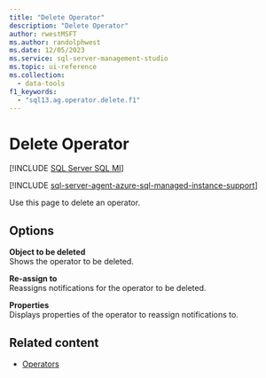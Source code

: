 ```yaml
---
title: "Delete Operator"
description: "Delete Operator"
author: rwestMSFT
ms.author: randolphwest
ms.date: 12/05/2023
ms.service: sql-server-management-studio
ms.topic: ui-reference
ms.collection:
  - data-tools
f1_keywords:
  - "sql13.ag.operator.delete.f1"
---
```


# Delete Operator

[!INCLUDE [SQL Server SQL MI](../includes/applies-to-version/sql-asdbmi.md)]

[!INCLUDE [sql-server-agent-azure-sql-managed-instance-support](../includes/sql-server-agent-azure-sql-managed-instance-support.md)]

Use this page to delete an operator.

## Options

**Object to be deleted**  
Shows the operator to be deleted.

**Re-assign to**  
Reassigns notifications for the operator to be deleted.

**Properties**  
Displays properties of the operator to reassign notifications to.

## Related content

- [Operators](operators.md)

